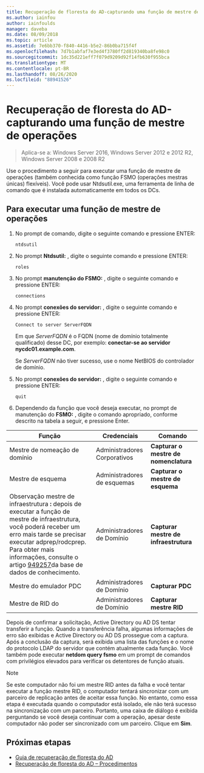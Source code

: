 ```yaml
---
title: Recuperação de floresta do AD-capturando uma função de mestre de operações
ms.author: iainfou
author: iainfoulds
manager: daveba
ms.date: 08/09/2018
ms.topic: article
ms.assetid: 7e6bb370-f840-4416-b5e2-86b0ba715f4f
ms.openlocfilehash: 7d7b1abfaf7e3ed4f3780ff2d819340ba8fe98c0
ms.sourcegitcommit: 1dc35d221eff7f079d9209d92f14fb630f955bca
ms.translationtype: MT
ms.contentlocale: pt-BR
ms.lasthandoff: 08/26/2020
ms.locfileid: "88941526"
---
```

# <a name="ad-forest-recovery---seizing-an-operations-master-role"></a>Recuperação de floresta do AD-capturando uma função de mestre de operações

>Aplica-se a: Windows Server 2016, Windows Server 2012 e 2012 R2, Windows Server 2008 e 2008 R2

Use o procedimento a seguir para executar uma função de mestre de operações (também conhecida como função FSMO (operações mestras únicas) flexíveis). Você pode usar Ntdsutil.exe, uma ferramenta de linha de comando que é instalada automaticamente em todos os DCs.

## <a name="to-seize-an-operations-master-role"></a>Para executar uma função de mestre de operações

1. No prompt de comando, digite o seguinte comando e pressione ENTER:

   ```
   ntdsutil
   ```

2. No prompt **Ntdsutil:** , digite o seguinte comando e pressione ENTER:

   ```
   roles
   ```

3. No prompt **manutenção do FSMO:** , digite o seguinte comando e pressione ENTER:

   ```
   connections
   ```

4. No prompt **conexões do servidor:** , digite o seguinte comando e pressione ENTER:

   ```
   Connect to server ServerFQDN
   ```

   Em que *ServerFQDN* é o FQDN (nome de domínio totalmente qualificado) desse DC, por exemplo: **conectar-se ao servidor nycdc01.example.com**.

   Se *ServerFQDN* não tiver sucesso, use o nome NetBIOS do controlador de domínio.

5. No prompt **conexões do servidor:** , digite o seguinte comando e pressione ENTER:

   ```
   quit
   ```

6. Dependendo da função que você deseja executar, no prompt de manutenção do **FSMO:** , digite o comando apropriado, conforme descrito na tabela a seguir, e pressione Enter.

|Função|Credenciais|Comando|
|----------|-----------------|-------------|
|Mestre de nomeação de domínio|Administradores Corporativos|**Capturar o mestre de nomenclatura**|
|Mestre de esquema|Administradores de esquemas|**Capturar o mestre de esquema**|
|Observação mestre de infraestrutura **:**  depois de executar a função de mestre de infraestrutura, você poderá receber um erro mais tarde se precisar executar adprep/rodcprep. Para obter mais informações, consulte o artigo [949257](https://support.microsoft.com/kb/949257)da base de dados de conhecimento.|Administradores de Domínio|**Capturar mestre de infraestrutura**|
|Mestre do emulador PDC|Administradores de Domínio|**Capturar PDC**|
|Mestre de RID do |Administradores de Domínio|**Capturar mestre RID**|

Depois de confirmar a solicitação, Active Directory ou AD DS tentar transferir a função. Quando a transferência falha, algumas informações de erro são exibidas e Active Directory ou AD DS prossegue com a captura. Após a conclusão da captura, será exibida uma lista das funções e o nome do protocolo LDAP do servidor que contém atualmente cada função. Você também pode executar **netdom query fsmo** em um prompt de comandos com privilégios elevados para verificar os detentores de função atuais.

> [!NOTE]
> Se este computador não foi um mestre RID antes da falha e você tentar executar a função mestre RID, o computador tentará sincronizar com um parceiro de replicação antes de aceitar essa função. No entanto, como essa etapa é executada quando o computador está isolado, ele não terá sucesso na sincronização com um parceiro. Portanto, uma caixa de diálogo é exibida perguntando se você deseja continuar com a operação, apesar deste computador não poder ser sincronizado com um parceiro. Clique em **Sim**.

## <a name="next-steps"></a>Próximas etapas

- [Guia de recuperação de floresta do AD](AD-Forest-Recovery-Guide.md)
- [Recuperação de floresta do AD – Procedimentos](AD-Forest-Recovery-Procedures.md)
